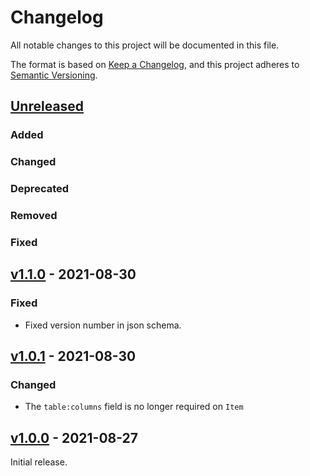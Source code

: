 # Changelog
All notable changes to this project will be documented in this file.

The format is based on [Keep a Changelog](https://keepachangelog.com/en/1.0.0/),
and this project adheres to [Semantic Versioning](https://semver.org/spec/v2.0.0.html).

## [Unreleased]

### Added

### Changed

### Deprecated

### Removed

### Fixed

## [v1.1.0] - 2021-08-30

### Fixed

- Fixed version number in json schema.

## [v1.0.1] - 2021-08-30

### Changed

- The `table:columns` field is no longer required on `Item`

## [v1.0.0] - 2021-08-27

Initial release.

[Unreleased]: <https://github.com/stac-extensions/table/compare/v1.0.0...HEAD>
[v1.1.0]: <https://github.com/stac-extensions/table/tree/v1.1.0>
[v1.0.1]: <https://github.com/stac-extensions/table/tree/v1.0.1>
[v1.0.0]: <https://github.com/stac-extensions/table/tree/v1.0.0>

